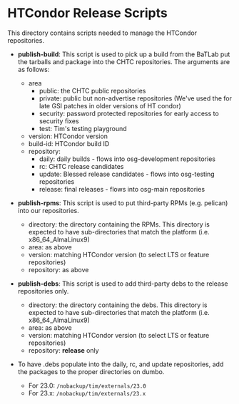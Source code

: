 # HTCondor Release Scripts

This directory contains scripts needed to manage the HTCondor repositories.

-   **publish-build**: This script is used to pick up a build from the BaTLab
    put the tarballs and package into the CHTC repositories. The arguments are
    as follows:
    -   area
        -   public: the CHTC public repositories
        -   private: public but non-advertise repositories (We've used the for late GSI patches in older versions of HT condor)
        -   security: password protected repositories for early access to security fixes
        -   test: Tim's testing playground
    -   version: HTCondor version
    -   build-id: HTCondor build ID
    -   repository:
        -   daily: daily builds - flows into osg-development repositories
        -   rc: CHTC release candidates
        -   update: Blessed release candidates - flows into osg-testing repositories
        -   release: final releases - flows into osg-main repositories

-   **publish-rpms**: This script is used to put third-party RPMs (e.g. pelican) into our repositories.
    -   directory: the directory containing the RPMs. This directory is expected to have sub-directories that match the platform (i.e. x86\_64\_AlmaLinux9)
    -   area: as above
    -   version: matching HTCondor version (to select LTS or feature repositories)
    -   repository: as above

-   **publish-debs**: This script is used to add third-party debs to the release repositories only.
    -   directory: the directory containing the debs. This directory is expected to have sub-directories that match the platform (i.e. x86\_64\_AlmaLinux9)
    -   area: as above
    -   version: matching HTCondor version (to select LTS or feature repositories)
    -   repository: **release** only

-   To have .debs populate into the daily, rc, and update repositories, add the packages to the proper directories on dumbo.
    -   For 23.0: `/nobackup/tim/externals/23.0`
    -   For 23.x: `/nobackup/tim/externals/23.x`
